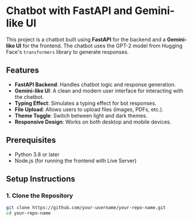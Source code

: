 # Chatbot with FastAPI and Gemini-like UI

This project is a chatbot built using **FastAPI** for the backend and a **Gemini-like UI** for the frontend. The chatbot uses the GPT-2 model from Hugging Face's `transformers` library to generate responses.

## Features
- **FastAPI Backend**: Handles chatbot logic and response generation.
- **Gemini-like UI**: A clean and modern user interface for interacting with the chatbot.
- **Typing Effect**: Simulates a typing effect for bot responses.
- **File Upload**: Allows users to upload files (images, PDFs, etc.).
- **Theme Toggle**: Switch between light and dark themes.
- **Responsive Design**: Works on both desktop and mobile devices.

## Prerequisites
- Python 3.8 or later
- Node.js (for running the frontend with Live Server)

## Setup Instructions

### 1. Clone the Repository
```bash
git clone https://github.com/your-username/your-repo-name.git
cd your-repo-name
